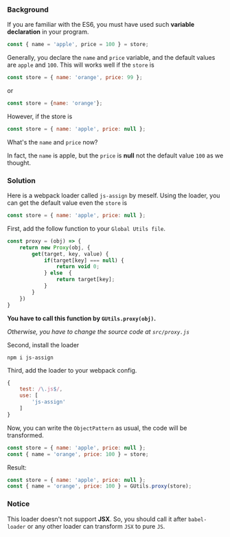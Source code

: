 ### Background

If you are familiar with the ES6, you must have used such **variable declaration** in your program.

```js
const { name = 'apple', price = 100 } = store;
```

Generally, you declare the `name` and `price` variable, and the default values are `apple` and `100`. This will works well if the `store` is

```js
const store = { name: 'orange', price: 99 };
```

or

```js
const store = {name: 'orange'};
```

However, if the store is 

```js
const store = { name: 'apple', price: null };
```

What's the `name` and `price` now?

In fact, the `name` is apple, but the `price` is **null** not the default value `100` as we thought.

### Solution

Here is a webpack loader called `js-assign` by meself. Using the loader, you can get the default value even the `store` is

```js
const store = { name: 'apple', price: null };
```

First, add the follow function to your `Global Utils file`.

```js
const proxy = (obj) => {
    return new Proxy(obj, {
        get(target, key, value) {
            if(target[key] === null) {
                return void 0;
            } else  {
                return target[key];
            }
        }
    })
}
```

**You have to call this function by `GUtils.proxy(obj)`.**

*Otherwise, you have to change the source code at `src/proxy.js`*

Second, install the loader

```shell
npm i js-assign
```

Third, add the loader to your webpack config.

```js
{
	test: /\.js$/,
	use: [
		'js-assign'
	]
}
```

Now, you can write the `ObjectPattern` as usual, the code will be transformed.

```js
const store = { name: 'apple', price: null };
const { name = 'orange', price: 100 } = store;
```

Result:

```js
const store = { name: 'apple', price: null };
const { name = 'orange', price: 100 } = GUtils.proxy(store);
```

### Notice

This loader doesn't not support **JSX**. So, you should call it after `babel-loader` or any other loader can transform `JSX` to pure `JS`.